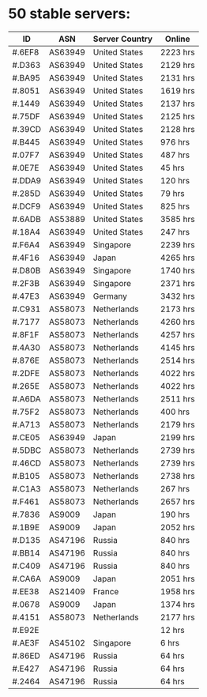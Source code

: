 # 50 stable servers:

| ID | ASN | Server Country | Online |
| ------ | ------ | ------ | ------ |
| #.6EF8 | AS63949 | United States | 2223 hrs |
| #.D363 | AS63949 | United States | 2129 hrs |
| #.BA95 | AS63949 | United States | 2131 hrs |
| #.8051 | AS63949 | United States | 1619 hrs |
| #.1449 | AS63949 | United States | 2137 hrs |
| #.75DF | AS63949 | United States | 2125 hrs |
| #.39CD | AS63949 | United States | 2128 hrs |
| #.B445 | AS63949 | United States | 976 hrs |
| #.07F7 | AS63949 | United States | 487 hrs |
| #.0E7E | AS63949 | United States | 45 hrs |
| #.DDA9 | AS63949 | United States | 120 hrs |
| #.285D | AS63949 | United States | 79 hrs |
| #.DCF9 | AS63949 | United States | 825 hrs |
| #.6ADB | AS53889 | United States | 3585 hrs |
| #.18A4 | AS63949 | United States | 247 hrs |
| #.F6A4 | AS63949 | Singapore | 2239 hrs |
| #.4F16 | AS63949 | Japan | 4265 hrs |
| #.D80B | AS63949 | Singapore | 1740 hrs |
| #.2F3B | AS63949 | Singapore | 2371 hrs |
| #.47E3 | AS63949 | Germany | 3432 hrs |
| #.C931 | AS58073 | Netherlands | 2173 hrs |
| #.7177 | AS58073 | Netherlands | 4260 hrs |
| #.8F1F | AS58073 | Netherlands | 4257 hrs |
| #.4A30 | AS58073 | Netherlands | 4145 hrs |
| #.876E | AS58073 | Netherlands | 2514 hrs |
| #.2DFE | AS58073 | Netherlands | 4022 hrs |
| #.265E | AS58073 | Netherlands | 4022 hrs |
| #.A6DA | AS58073 | Netherlands | 2511 hrs |
| #.75F2 | AS58073 | Netherlands | 400 hrs |
| #.A713 | AS58073 | Netherlands | 2179 hrs |
| #.CE05 | AS63949 | Japan | 2199 hrs |
| #.5DBC | AS58073 | Netherlands | 2739 hrs |
| #.46CD | AS58073 | Netherlands | 2739 hrs |
| #.B105 | AS58073 | Netherlands | 2738 hrs |
| #.C1A3 | AS58073 | Netherlands | 267 hrs |
| #.F461 | AS58073 | Netherlands | 2657 hrs |
| #.7836 | AS9009 | Japan | 190 hrs |
| #.1B9E | AS9009 | Japan | 2052 hrs |
| #.D135 | AS47196 | Russia | 840 hrs |
| #.BB14 | AS47196 | Russia | 840 hrs |
| #.C409 | AS47196 | Russia | 840 hrs |
| #.CA6A | AS9009 | Japan | 2051 hrs |
| #.EE38 | AS21409 | France | 1958 hrs |
| #.0678 | AS9009 | Japan | 1374 hrs |
| #.4151 | AS58073 | Netherlands | 2177 hrs |
| #.E92E |  |  | 12 hrs |
| #.AE3F | AS45102 | Singapore | 6 hrs |
| #.86ED | AS47196 | Russia | 64 hrs |
| #.E427 | AS47196 | Russia | 64 hrs |
| #.2464 | AS47196 | Russia | 64 hrs |

